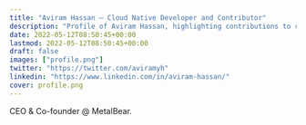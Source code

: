 ```yaml
---
title: "Aviram Hassan – Cloud Native Developer and Contributor"
description: "Profile of Aviram Hassan, highlighting contributions to cloud native tools, Kubernetes debugging, and improving developer experiences at MetalBear."
date: 2022-05-12T08:50:45+00:00
lastmod: 2022-05-12T08:50:45+00:00
draft: false
images: ["profile.png"]
twitter: "https://twitter.com/aviramyh"
linkedin: "https://www.linkedin.com/in/aviram-hassan/"
cover: profile.png
---
```


CEO & Co-founder @ MetalBear.